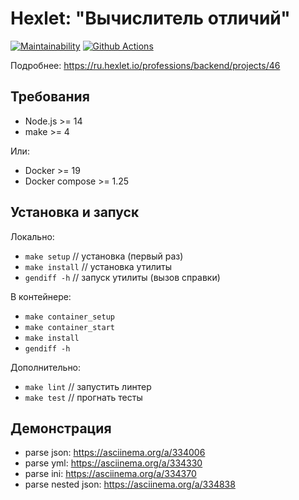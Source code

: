 # Hexlet: "Вычислитель отличий"

[![Maintainability](https://api.codeclimate.com/v1/badges/060aacab1982204a94f8/maintainability)](https://codeclimate.com/github/Melodyn/backend-project-lvl2/maintainability)
[![Github Actions](https://github.com/Melodyn/backend-project-lvl2/workflows/Node.js%20CI/badge.svg)](https://github.com/Melodyn/backend-project-lvl2/actions)

Подробнее: https://ru.hexlet.io/professions/backend/projects/46

## Требования

* Node.js >= 14
* make >= 4

Или:
* Docker >= 19
* Docker compose >= 1.25

## Установка и запуск

Локально:
* `make setup`   // установка (первый раз)
* `make install` // установка утилиты
* `gendiff -h`   // запуск утилиты (вызов справки)

В контейнере:
* `make container_setup`
* `make container_start`
* `make install`
* `gendiff -h`

Дополнительно:
* `make lint` // запустить линтер
* `make test` // прогнать тесты

## Демонстрация

* parse json: https://asciinema.org/a/334006
* parse yml: https://asciinema.org/a/334330
* parse ini: https://asciinema.org/a/334370
* parse nested json: https://asciinema.org/a/334838

